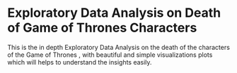 # Exploratory Data Analysis on Death of Game of Thrones Characters
This is the in depth Exploratory Data Analysis on the death of the characters of the  Game of Thrones , with beautiful and simple visualizations plots which will helps to understand the insights easily.
